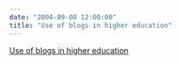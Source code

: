 ```yaml
---
date: "2004-09-08 12:00:00"
title: "Use of blogs in higher education"
---
```


[Use of blogs in higher education](/lemire/blog/2004/09-08-use-of-blogs-in-higher-education)


